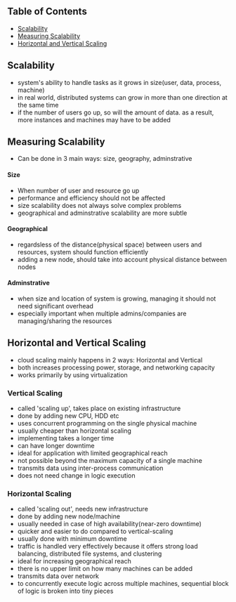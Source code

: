 ## Table of Contents
- [Scalability](#scalability)
- [Measuring Scalability](#measuring-scalability)
- [Horizontal and Vertical Scaling](#horizontal-and-vertical-scaling)

## Scalability
- system's ability to handle tasks as it grows in size(user, data, process, machine)
- in real world, distributed systems can grow in more than one direction at the same time
- if the number of users go up, so will the amount of data. as a result, more instances and machines may have to be added

## Measuring Scalability
- Can be done in 3 main ways: size, geography, adminstrative

#### Size
- When number of user and resource go up
- performance and efficiency should not be affected
- size scalability does not always solve complex problems
- geographical and adminstrative scalability are more subtle 
  
#### Geographical
- regardsless of the distance(physical space) between users and resources, system should function efficiently
- adding a new node, should take into account physical distance between nodes

#### Adminstrative
- when size and location of system is growing, managing it should not need significant overhead
- especially important when multiple admins/companies are managing/sharing the resources

## Horizontal and Vertical Scaling
- cloud scaling mainly happens in 2 ways: Horizontal and Vertical
- both increases processing power, storage, and networking capacity
- works primarily by using virtualization

### Vertical Scaling
- called 'scaling up', takes place on existing infrastructure
- done by adding new CPU, HDD etc
- uses concurrent programming on the single physical machine
- usually cheaper than horizontal scaling
- implementing takes a longer time
- can have longer downtime
- ideal for application with limited geographical reach
- not possible beyond the maximum capacity of a single machine
- transmits data using inter-process communication
- does not need change in logic execution

### Horizontal Scaling
- called 'scaling out', needs new infrastructure
- done by adding new node/machine
- usually needed in case of high availability(near-zero downtime)
- quicker and easier to do compared to vertical-scaling
- usually done with minimum downtime
- traffic is handled very effectively because it offers strong load balancing, distributed file systems, and clustering
- ideal for increasing geographical reach
- there is no upper limit on how many machines can be added
- transmits data over network
- to concurrently execute logic across multiple machines, sequential block of logic is broken into tiny pieces